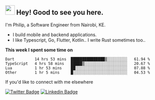 <h2><img src="https://slackmojis.com/emojis/3643-cool-doge/download" width="30"/> Hey! Good to see you here.</h2>

<p>I'm Philip, a Software Engineer from Nairobi, KE. 

- I build mobile and backend applications.
- I like Typescript, Go, Flutter, Kotlin.. I write Rust sometimes too..</p>

**This week I spent some time on**
<!--START_SECTION:waka-->

```text
Dart         14 hrs 53 mins  ███████████████▒░░░░░░░░░   61.94 %
TypeScript   4 hrs 58 mins   █████▒░░░░░░░░░░░░░░░░░░░   20.67 %
Lua          1 hr 53 mins    ██░░░░░░░░░░░░░░░░░░░░░░░   07.88 %
Other        1 hr 5 mins     █░░░░░░░░░░░░░░░░░░░░░░░░   04.53 %
```

<!--END_SECTION:waka-->

If you'd like to connect with me elsewhere

[![Twitter Badge](https://img.shields.io/badge/-Twitter-1ca0f1?style=flat-square&labelColor=1ca0f1&logo=twitter&logoColor=white&link=https://twitter.com/_diogorodrigues)](https://twitter.com/kimathiphil)  [![Linkedin Badge](https://img.shields.io/badge/-LinkedIn-blue?style=flat-square&logo=Linkedin&logoColor=white&link=https://www.linkedin.com/in/philip-kimathi-2604a9114/)](https://www.linkedin.com/in/philip-kimathi-2604a9114/)
